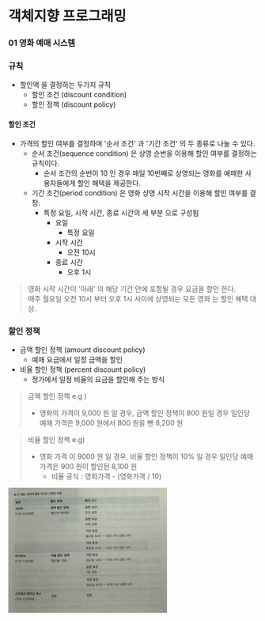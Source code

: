 # 객체지향 프로그래밍

### 01 영화 예매 시스템

### 규칙
- 할인액 을 결정하는 두가지 규칙
  - 할인 조건 (discount condition)
  - 할인 정책 (discount policy)

#### 할인 조건
- 가격의 할인 여부를 결정하며 '순서 조건' 과 '기간 조건' 의 두 종류로 나눌 수 있다.
  - 순서 조건(sequence condition) 은 상영 순번을 이용해 할인 여부를 결정하는 규칙이다.
    - 순서 조건의 순번이 10 인 경우 매일 10번째로 상영되는 영화를 예매한 사용자들에게 할인 해택을 제공한다.
  - 기간 조건(period condition) 은 영화 상영 시작 시간을 이용해 할인 여부를 결정.
    - 특정 요일, 시작 시간, 종료 시간의 세 부분 으로 구성됨
      - 요일
        - 특정 요일
      - 시작 시간
        - 오전 10시
      - 종료 시간
        - 오후 1시
> 영화 시작 시간이 '아래' 의 해당 기간 안에 포함될 경우 요금을 할인 한다. <br/>
> 매주 월요일 오전 10시 부터 오후 1시 사이에 상영되는 모든 영화 는 할인 혜택 대상. <br/>

### 할인 정책
- 금액 할인 정책 (amount discount policy)
  - 예매 요금에서 일정 금액을 할인
- 비율 할인 정책 (percent discount policy)
  - 정가에서 일정 비율의 요금을 할인해 주는 방식

> 금액 할인 정책 e.g ) <br> 
> - 영화의 가격이 9,000 원 일 경우, 금액 할인 정책이 800 원일 경우 일인당 예매 가격은 9,000 원에서 800 원을 뺀 8,200 원 <br/>

> 비율 할인 정책 e.g) <br/>
> - 영화 가격 이 9000 원 일 경우, 비율 할인 정책이 10% 일 경우 일인당 예매 가격은 900 원이 할인된 8,100 원
>   - 비율 공식 : 영화가격 - (영화가격 / 10)

![img.png](img.png)
